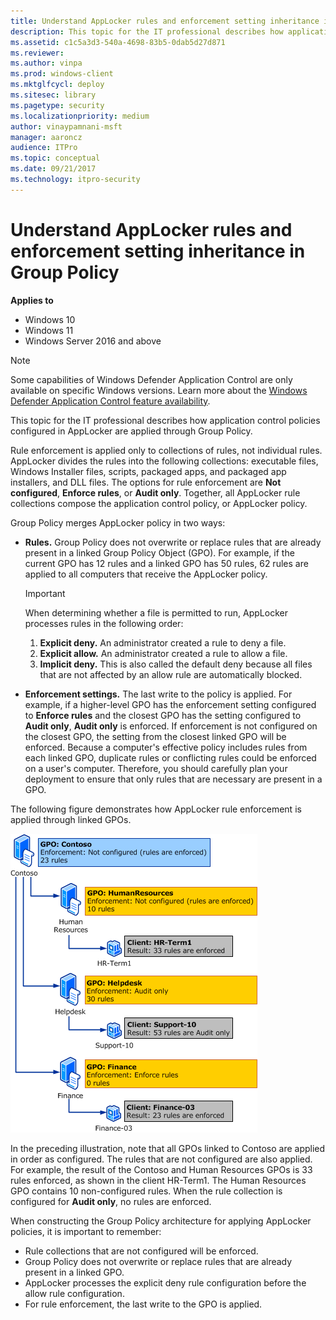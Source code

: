 ```yaml
---
title: Understand AppLocker rules and enforcement setting inheritance in Group Policy 
description: This topic for the IT professional describes how application control policies configured in AppLocker are applied through Group Policy.
ms.assetid: c1c5a3d3-540a-4698-83b5-0dab5d27d871
ms.reviewer: 
ms.author: vinpa
ms.prod: windows-client
ms.mktglfcycl: deploy
ms.sitesec: library
ms.pagetype: security
ms.localizationpriority: medium
author: vinaypamnani-msft
manager: aaroncz
audience: ITPro
ms.topic: conceptual
ms.date: 09/21/2017
ms.technology: itpro-security
---
```


# Understand AppLocker rules and enforcement setting inheritance in Group Policy

**Applies to**

- Windows 10
- Windows 11
- Windows Server 2016 and above

>[!NOTE]
>Some capabilities of Windows Defender Application Control are only available on specific Windows versions. Learn more about the [Windows Defender Application Control feature availability](/windows/security/threat-protection/windows-defender-application-control/feature-availability).

This topic for the IT professional describes how application control policies configured in AppLocker are applied through Group Policy.

Rule enforcement is applied only to collections of rules, not individual rules. AppLocker divides the rules into the following collections: executable files, Windows Installer files, scripts, packaged apps, and packaged app installers, and DLL files. The options for rule enforcement are **Not configured**, **Enforce rules**, or **Audit only**. Together, all AppLocker rule collections compose the application control policy, or AppLocker policy.

Group Policy merges AppLocker policy in two ways:

-   **Rules.** Group Policy does not overwrite or replace rules that are already present in a linked Group Policy Object (GPO). For example, if the current GPO has 12 rules and a linked GPO has 50 rules, 62 rules are applied to all computers that receive the AppLocker policy.

    > [!IMPORTANT]
    > When determining whether a file is permitted to run, AppLocker processes rules in the following order:

    1.  **Explicit deny.** An administrator created a rule to deny a file.
    2.  **Explicit allow.** An administrator created a rule to allow a file.
    3.  **Implicit deny.** This is also called the default deny because all files that are not affected by an allow rule are automatically blocked.
     
-   **Enforcement settings.** The last write to the policy is applied. For example, if a higher-level GPO has the enforcement setting configured to **Enforce rules** and the closest GPO has the setting configured to **Audit only**, **Audit only** is enforced. If enforcement is not configured on the closest GPO, the setting from the closest linked GPO will be enforced.
Because a computer's effective policy includes rules from each linked GPO, duplicate rules or conflicting rules could be enforced on a user's computer. Therefore, you should carefully plan your deployment to ensure that only rules that are necessary are present in a GPO.

The following figure demonstrates how AppLocker rule enforcement is applied through linked GPOs.

![applocker rule enforcement inheritance chart.](images/applocker-plan-inheritance.gif)

In the preceding illustration, note that all GPOs linked to Contoso are applied in order as configured. The rules that are not configured are also applied. For example, the result of the Contoso and Human Resources GPOs is 33 rules enforced, as shown in the client HR-Term1. The Human Resources GPO contains 10 non-configured rules. When the rule collection is configured for **Audit only**, no rules are enforced.

When constructing the Group Policy architecture for applying AppLocker policies, it is important to remember:

-   Rule collections that are not configured will be enforced.
-   Group Policy does not overwrite or replace rules that are already present in a linked GPO.
-   AppLocker processes the explicit deny rule configuration before the allow rule configuration.
-   For rule enforcement, the last write to the GPO is applied.
